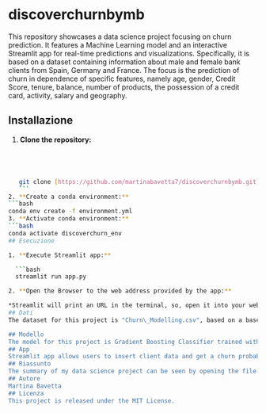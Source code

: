 # discoverchurnbymb
This repository showcases a data science project focusing on churn prediction. It features a Machine Learning model and an interactive Streamlit app for real-time predictions and visualizations. Specifically, it is based on a dataset containing information about male and female bank clients from Spain, Germany and France. The focus is the prediction of churn in dependence of specific features, namely age, gender, Credit Score, tenure, balance, number of products, the possession of a credit card, activity, salary and geography.
## Installazione
1.  **Clone the repository:**
 ```bash




    git clone [https://github.com/martinabavetta7/discoverchurnbymb.git](https://github.com/martinabavetta7/discoverchurnbymb.git)
    ```
2. **Create a conda environment:**
```bash
conda env create -f environment.yml
3. **Activate conda environment:**
```bash
conda activate discoverchurn_env
## Esecuzione

1. **Execute Streamlit app:**

   ```bash
   streamlit run app.py

2. **Open the Browser to the web address provided by the app:**

*Streamlit will print an URL in the terminal, so, open it into your web browser.***
## Dati
The dataset for this project is "Churn\_Modelling.csv", based on a based on a bank's customer data from Spain, France and Germany.

## Modello
The model for this project is Gradient Boosting Classifier trained with SMOTE to balance data. The code to train this model is stored into `temp.py`; the serialised model is stored into the corresponding file  `gbm_smote_model.pkl`, while, the serialised scaler is stored into the file named`scaler.pkl`.
## App
Streamlit app allows users to insert client data and get a churn probability prevision. The app also includes interactive visualizations.
## Riassunto
The summary of my data science project can be seen by opening the file 'churn_prediction.xlsx': this file shows the comparison among different models, the implementation of hyperparameters tuning and SMOTE methods applied to Random Forest and Gradient Boosting model (the most performant models), then, a comparison between Gradient Boosting model with SMOTE and XGBoost, at the end, an overview of the correlation between features and targets with different graphs and a map. 
## Autore
Martina Bavetta
## Licenza
This project is released under the MIT License.
